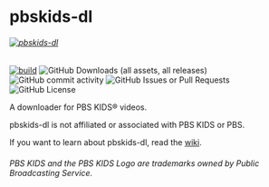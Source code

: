 # pbskids-dl
###### [![pbskids-dl](https://github.com/pbskids-dl/pbskids-dl/blob/dev/logo.svg)](https://github.com/pbskids-dl/pbskids-dl)
[![build](https://github.com/pbskids-dl/pbskids-dl/actions/workflows/build.yaml/badge.svg)](https://github.com/pbskids-dl/pbskids-dl/actions/workflows/build.yaml)
![GitHub Downloads (all assets, all releases)](https://img.shields.io/github/downloads/pbskids-dl/pbskids-dl/total)
![GitHub commit activity](https://img.shields.io/github/commit-activity/w/pbskids-dl/pbskids-dl)
![GitHub Issues or Pull Requests](https://img.shields.io/github/issues/pbskids-dl/pbskids-dl)
![GitHub License](https://img.shields.io/github/license/pbskids-dl/pbskids-dl)

A downloader for PBS KIDS® videos.

pbskids-dl is not affiliated or associated with PBS KIDS or PBS.

If you want to learn about pbskids-dl, read the [wiki](https://github.com/pbskids-dl/pbskids-dl/wiki).

###### PBS KIDS and the PBS KIDS Logo are trademarks owned by Public Broadcasting Service.
